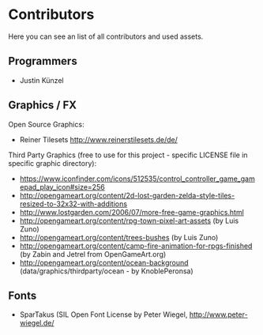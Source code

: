 ﻿# Contributors

Here you can see an list of all contributors and used assets.

## Programmers
  - Justin Künzel

## Graphics / FX

Open Source Graphics:
  - Reiner Tilesets http://www.reinerstilesets.de/de/

Third Party Graphics (free to use for this project - specific LICENSE file in specific graphic directory):
  - https://www.iconfinder.com/icons/512535/control_controller_game_gamepad_play_icon#size=256
  - http://opengameart.org/content/2d-lost-garden-zelda-style-tiles-resized-to-32x32-with-additions
  - http://www.lostgarden.com/2006/07/more-free-game-graphics.html
  - http://opengameart.org/content/rpg-town-pixel-art-assets (by Luis Zuno)
  - http://opengameart.org/content/trees-bushes (by Luis Zuno)
  - http://opengameart.org/content/camp-fire-animation-for-rpgs-finished (by Zabin and Jetrel from OpenGameArt.org)
  - http://opengameart.org/content/ocean-background (data/graphics/thirdparty/ocean - by KnoblePeronsa)

## Fonts
  - SparTakus (SIL Open Font License by Peter Wiegel, http://www.peter-wiegel.de/